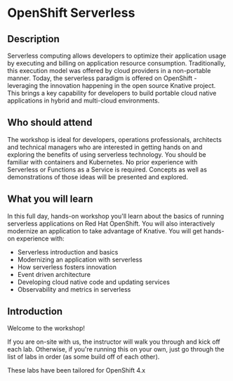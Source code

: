 # OpenShift Serverless

## Description 

Serverless computing allows developers to optimize their application usage by executing and billing on application resource consumption.  Traditionally, this execution model was offered by cloud providers in a non-portable manner.  Today, the serverless paradigm is offered on OpenShift - leveraging the innovation happening in the open source Knative project. This brings a key capability for developers to build portable cloud native applications in hybrid and multi-cloud environments.


## Who should attend

The workshop is ideal for developers, operations professionals, architects and technical managers who are interested in getting hands on and exploring the benefits of using serverless technology. You should be familiar with containers and Kubernetes. No prior experience with Serverless or Functions as a Service is required.  Concepts as well as demonstrations of those ideas will be presented and explored.


## What you will learn

In this full day, hands-on workshop you'll learn about the basics of running serverless applications on Red Hat OpenShift. You will also interactively modernize an application to take advantage of Knative. You will get hands-on experience with:
- Serverless introduction and basics
- Modernizing an application with serverless
- How serverless fosters innovation
- Event driven architecture
- Developing cloud native code and updating services
- Observability and metrics in serverless


## Introduction
Welcome to the workshop!

If you are on-site with us, the instructor will walk you through and kick off each lab.  Otherwise, if you're running this on your own, just go through the list of labs in order (as some build off of each other).

These labs have been tailored for OpenShift 4.x
